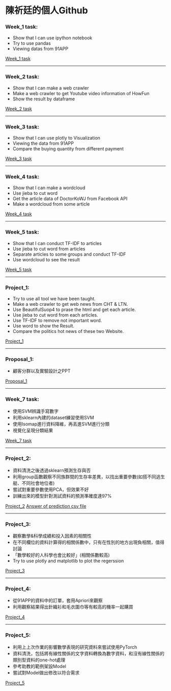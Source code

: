 # 陳祈廷的個人Github

### Week_1 task:
* Show that I can use ipython notebook
* Try to use pandas
* Viewing datas from 91APP

[Week_1 task](https://github.com/rt6972177/106-2/blob/master/Week_1/06%20-%20%E8%AA%8D%E8%AD%9891app%E8%B3%87%E6%96%99.ipynb)

------------------------------

### Week_2 task:
* Show that I can make a web crawler
* Make a web crawler to get Youtube video information of HowFun
* Show the result by dataframe

[Week_2 task](https://github.com/rt6972177/106-2/blob/master/Week_2/Week_2_Crawler_of_HowFun.ipynb)

-------------------------------

### Week_3 task:
* Show that I can use plotly to Visualization
* Viewing the data from 91APP 
* Compare the buying quantity from different payment

[Week_3 task](https://nbviewer.jupyter.org/github/rt6972177/106-2/blob/master/Week_3/Week3_Visuallization.ipynb)

--------------------------------

### Week_4 task:
* Show that I can make a wordcloud
* Use jieba to cut word
* Get the article data of DoctorKoWJ from Facebook API
* Make a wordcloud from some article

[Week_4 task](https://github.com/rt6972177/106-2/blob/master/Week_4/Week_4_WordCloud.ipynb)

---------------------------------

### Week_5 task:
* Show that I can conduct TF-IDF to articles
* Use jieba to cut word from articles
* Separate articles to some groups and conduct TF-IDF
* Use wordcloud to see the result

[Week_5 task](https://github.com/rt6972177/106-2/blob/master/Week_5/Week_5_TF-IDF.ipynb)

----------------------------------

### Project_1:
* Try to use all tool we have been taught.
* Make a web crawler to get web news from CHT & LTN.
* Use BeautifulSuop4 to prase the html and get each article.
* Use jieba to cut word from each articles.
* Use TF-IDF to remove not important word.
* Use word to show the Result. 
* Compare the politics hot news of these two Website.

[Project_1](https://github.com/rt6972177/106-2/blob/master/Project_1/Project_1.ipynb)

----------------------------------

### Proposal_1:
* 顧客分群以及實驗設計之PPT

[Proposal_1](https://github.com/rt6972177/106-2/blob/master/Proposal/Data-Driven%20CMR.pdf)

----------------------------------

### Week_7 task:
* 使用SVM辨識手寫數字
* 利用sklearn內建的dataset練習使用SVM
* 使用Isomap進行資料降維，再丟進SVM進行分類
* 視覺化呈現分類結果

[Week_7 task](https://github.com/rt6972177/106-2/blob/master/Week_7/Week_7_ML.ipynb)

----------------------------------

### Project_2:
* 資料清洗之後透過sklearn預測生存與否
* 利用group函數觀察不同族群間的生存率差異，以找出重要參數(如搭不同逃生艇、不同社會地位者)
* 嘗試對重要參數使用PCA，但效果不好
* 訓練出來的模型針對測試資料的預測準確度達97%

[Project_2](https://github.com/rt6972177/106-2/blob/master/Project_2/Week_8_Titanic_prediction.ipynb)
[Answer of prediction csv file](https://github.com/rt6972177/106-2/blob/master/Project_2/Ans_Titanic.csv)

----------------------------------

### Project_3:
* 觀察數學&科學成績和投入因素的相關性
* 在不同欄位的資料計算得的相關係數中，只有在性別的地方出現負相關，值得討論
* 「數學較好的人科學也會比較好」(相關係數較高)
* Try to use plotly and matplotlib to plot the regerssion

[Project_3](https://nbviewer.jupyter.org/github/rt6972177/106-2/blob/master/Project_3/Week_9_Regression.ipynb)

----------------------------------

### Project_4:
* 從91APP的資料中的訂單，套用Apriori來觀察
* 利用觀察結果得出針織衫和毛衣圍巾等有較高的機率一起購買

[Project_4](https://github.com/rt6972177/106-2/blob/master/Project_4/Project_4_Apriori.ipynb)

----------------------------------

### Project_5:
* 利用上上次作業的影響數學表現的研究資料來嘗試使用PyTorch
* 資料清洗，包括將有線性關係的文字資料轉換為數字資料，和沒有線性關係的類別型資料的one-hot處理
* 參考助教的範例架設Model
* 嘗試對Model做出修改以符合需求

[Project_5]()